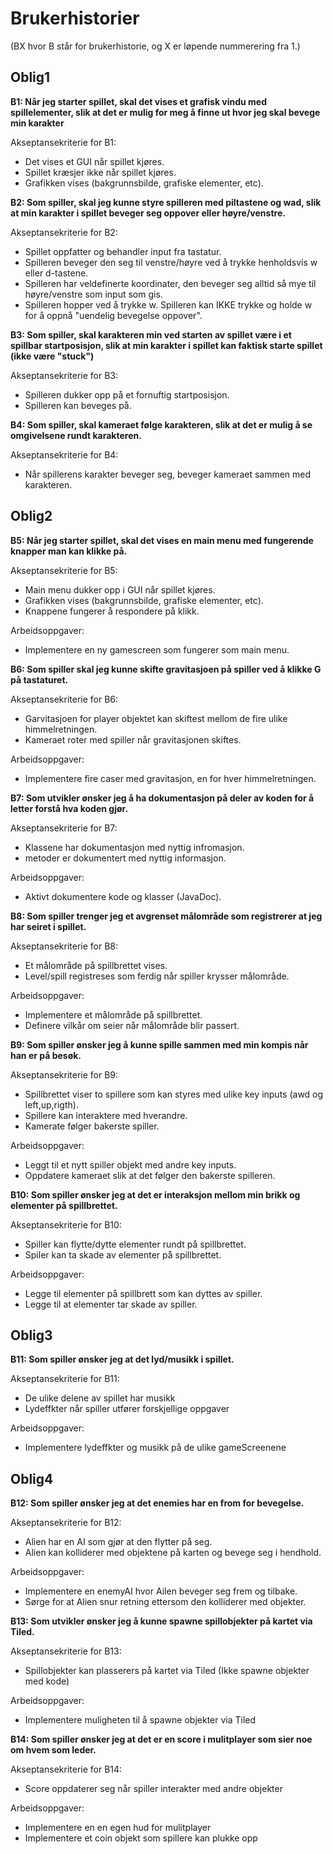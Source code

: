 # Brukerhistorier

(BX hvor B står for brukerhistorie, og X er løpende nummerering fra 1.)

## Oblig1

**B1: Når jeg starter spillet, skal det vises et grafisk vindu med spillelementer, slik at det er mulig for meg å finne ut hvor jeg skal bevege min karakter**

Akseptansekriterie for B1:

- Det vises et GUI når spillet kjøres.
- Spillet kræsjer ikke når spillet kjøres.
- Grafikken vises (bakgrunnsbilde, grafiske elementer, etc).


**B2: Som spiller, skal jeg kunne styre spilleren med piltastene og wad, slik at min karakter i spillet beveger seg oppover eller høyre/venstre.**

Akseptansekriterie for B2:

- Spillet oppfatter og behandler input fra tastatur.
- Spilleren beveger den seg til venstre/høyre ved å trykke henholdsvis w eller d-tastene.
- Spilleren har veldefinerte koordinater, den beveger seg alltid så mye til høyre/venstre som input som gis.
- Spilleren hopper ved å trykke w. Spilleren kan IKKE trykke og holde w for å oppnå "uendelig bevegelse oppover".

**B3: Som spiller, skal karakteren min ved starten av spillet være i et spillbar startposisjon, slik at min karakter i spillet kan faktisk starte spillet (ikke være "stuck")**

Akseptansekriterie for B3:
- Spilleren dukker opp på et fornuftig startposisjon.
- Spilleren kan beveges på.

**B4: Som spiller, skal kameraet følge karakteren, slik at det er mulig å se omgivelsene rundt karakteren.**

Akseptansekriterie for B4:
- Når spillerens karakter beveger seg, beveger kameraet sammen med karakteren.


## Oblig2

**B5: Når jeg starter spillet, skal det vises en main menu med fungerende knapper man kan klikke på.**

Akseptansekriterie for B5:
- Main menu dukker opp i GUI når spillet kjøres.
- Grafikken vises (bakgrunnsbilde, grafiske elementer, etc).
- Knappene fungerer å respondere på klikk.

Arbeidsoppgaver:
- Implementere en ny gamescreen som fungerer som main menu.

**B6: Som spiller skal jeg kunne skifte gravitasjoen på spiller ved å klikke G på tastaturet.**

Akseptansekriterie for B6:
- Garvitasjoen for player objektet kan skiftest mellom de fire ulike himmelretningen.
- Kameraet roter med spiller når gravitasjonen skiftes.

Arbeidsoppgaver:
- Implementere fire caser med gravitasjon, en for hver himmelretningen.

**B7: Som utvikler ønsker jeg å ha dokumentasjon på deler av koden for å letter forstå hva koden gjør.**

Akseptansekriterie for B7:
- Klassene har dokumentasjon med nyttig infromasjon. 
- metoder er dokumentert med nyttig informasjon.

Arbeidsoppgaver:
- Aktivt dokumentere kode og klasser (JavaDoc).

**B8: Som spiller trenger jeg et avgrenset målområde som registrerer at jeg har seiret i spillet.**

Akseptansekriterie for B8:
- Et målområde på spillbrettet vises.
- Level/spill registreses som ferdig når spiller krysser målområde.

Arbeidsoppgaver:
- Implementere et målområde på spillbrettet.
- Definere vilkår om seier når målområde blir passert.

**B9: Som spiller ønsker jeg å kunne spille sammen med min kompis når han er på besøk.**

Akseptansekriterie for B9:
- Spillbrettet viser to spillere som kan styres med ulike key inputs (awd og left,up,rigth).
- Spillere kan interaktere med hverandre.
- Kamerate følger bakerste spiller.

Arbeidsoppgaver:
- Leggt til et nytt spiller objekt med andre key inputs.
- Oppdatere kameraet slik at det følger den bakerste spilleren.

**B10: Som spiller ønsker jeg at det er interaksjon mellom min brikk og elementer på spillbrettet.**

Akseptansekriterie for B10:
- Spiller kan flytte/dytte elementer rundt på spillbrettet.
- Spiler kan ta skade av elementer på spillbrettet.

Arbeidsoppgaver:
- Legge til elementer på spillbrett som kan dyttes av spiller.
- Legge til at elementer tar skade av spiller.  

## Oblig3  

**B11: Som spiller ønsker jeg at det lyd/musikk i spillet.**

Akseptansekriterie for B11:  
- De ulike delene av spillet har musikk
- Lydeffkter når spiller utfører forskjellige oppgaver

Arbeidsoppgaver: 
- Implementere lydeffkter og musikk på de ulike gameScreenene

## Oblig4  

**B12: Som spiller ønsker jeg at det enemies har en from for bevegelse.**

Akseptansekriterie for B12:  
- Alien har en AI som gjør at den flytter på seg.  
- Alien kan kolliderer med objektene på karten og bevege seg i hendhold. 

Arbeidsoppgaver: 
- Implementere en enemyAI hvor Ailen beveger seg frem og tilbake.
- Sørge for at Alien snur retning ettersom den kolliderer med objekter.

**B13: Som utvikler ønsker jeg å kunne spawne spillobjekter på kartet via Tiled.**

Akseptansekriterie for B13:  
- Spillobjekter kan plasserers på kartet via Tiled (Ikke spawne objekter med kode)

Arbeidsoppgaver: 
- Implementere muligheten til å spawne objekter via Tiled

**B14: Som spiller ønsker jeg at det er en score i mulitplayer som sier noe om hvem som leder.**

Akseptansekriterie for B14:  
- Score oppdaterer seg når spiller interakter med andre objekter

Arbeidsoppgaver: 
- Implementere en en egen hud for mulitplayer
- Implementere et coin objekt som spillere kan plukke opp
